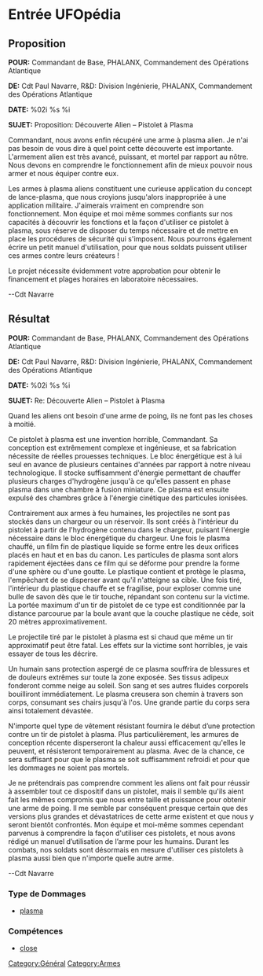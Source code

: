 # Entrée UFOpédia

## Proposition

**POUR:** Commandant de Base, PHALANX, Commandement des Opérations
Atlantique

**DE:** Cdt Paul Navarre, R&D: Division Ingénierie, PHALANX,
Commandement des Opérations Atlantique

**DATE:** %02i %s %i

**SUJET:** Proposition: Découverte Alien – Pistolet à Plasma

Commandant, nous avons enfin récupéré une arme à plasma alien. Je n'ai
pas besoin de vous dire à quel point cette découverte est importante.
L'armement alien est très avancé, puissant, et mortel par rapport au
nôtre. Nous devons en comprendre le fonctionnement afin de mieux pouvoir
nous armer et nous équiper contre eux.

Les armes à plasma aliens constituent une curieuse application du
concept de lance-plasma, que nous croyions jusqu'alors inappropriée à
une application militaire. J'aimerais vraiment en comprendre son
fonctionnement. Mon équipe et moi même sommes confiants sur nos
capacités à découvrir les fonctions et la façon d'utiliser ce pistolet à
plasma, sous réserve de disposer du temps nécessaire et de mettre en
place les procédures de sécurité qui s'imposent. Nous pourrons également
écrire un petit manuel d'utilisation, pour que nous soldats puissent
utiliser ces armes contre leurs créateurs !

Le projet nécessite évidemment votre approbation pour obtenir le
financement et plages horaires en laboratoire nécessaires.

--Cdt Navarre

## Résultat

**POUR:** Commandant de Base, PHALANX, Commandement des Opérations
Atlantique

**DE:** Cdt Paul Navarre, R&D: Division Ingénierie, PHALANX,
Commandement des Opérations Atlantique

**DATE:** %02i %s %i

**SUJET:** Re: Découverte Alien – Pistolet à Plasma

Quand les aliens ont besoin d'une arme de poing, ils ne font pas les
choses à moitié.

Ce pistolet à plasma est une invention horrible, Commandant. Sa
conception est extrêmement complexe et ingénieuse, et sa fabrication
nécessite de réelles prouesses techniques. Le bloc énergétique est à lui
seul en avance de plusieurs centaines d'années par rapport à notre
niveau technologique. Il stocke suffisamment d'énergie permettant de
chauffer plusieurs charges d'hydrogène jusqu'à ce qu'elles passent en
phase plasma dans une chambre à fusion miniature. Ce plasma est ensuite
expulsé des chambres grâce à l'énergie cinétique des particules
ionisées.

Contrairement aux armes à feu humaines, les projectiles ne sont pas
stockés dans un chargeur ou un réservoir. Ils sont créés à l'intérieur
du pistolet à partir de l'hydrogène contenu dans le chargeur, puisant
l'énergie nécessaire dans le bloc énergétique du chargeur. Une fois le
plasma chauffé, un film fin de plastique liquide se forme entre les deux
orifices placés en haut et en bas du canon. Les particules de plasma
sont alors rapidement éjectées dans ce film qui se déforme pour prendre
la forme d'une sphère ou d'une goutte. Le plastique contient et protège
le plasma, l'empêchant de se disperser avant qu'il n'atteigne sa cible.
Une fois tiré, l'intérieur du plastique chauffe et se fragilise, pour
exploser comme une bulle de savon dès que le tir touche, répandant son
contenu sur la victime. La portée maximum d'un tir de pistolet de ce
type est conditionnée par la distance parcourue par la boule avant que
la couche plastique ne cède, soit 20 mètres approximativement.

Le projectile tiré par le pistolet à plasma est si chaud que même un tir
approximatif peut être fatal. Les effets sur la victime sont horribles,
je vais essayer de tous les décrire.

Un humain sans protection aspergé de ce plasma souffrira de blessures et
de douleurs extrêmes sur toute la zone exposée. Ses tissus adipeux
fonderont comme neige au soleil. Son sang et ses autres fluides
corporels bouilliront immédiatement. Le plasma creusera son chemin à
travers son corps, consumant ses chairs jusqu'à l'os. Une grande partie
du corps sera ainsi totalement dévastée.

N'importe quel type de vêtement résistant fournira le début d’une
protection contre un tir de pistolet à plasma. Plus particulièrement,
les armures de conception récente disperseront la chaleur aussi
efficacement qu'elles le peuvent, et résisteront temporairement au
plasma. Avec de la chance, ce sera suffisant pour que le plasma se soit
suffisamment refroidi et pour que les dommages ne soient pas mortels.

Je ne prétendrais pas comprendre comment les aliens ont fait pour
réussir à assembler tout ce dispositif dans un pistolet, mais il semble
qu'ils aient fait les mêmes compromis que nous entre taille et puissance
pour obtenir une arme de poing. Il me semble par conséquent presque
certain que des versions plus grandes et dévastatrices de cette arme
existent et que nous y seront bientôt confrontés. Mon équipe et moi-même
sommes cependant parvenus à comprendre la façon d'utiliser ces
pistolets, et nous avons rédigé un manuel d’utilisation de l’arme pour
les humains. Durant les combats, nos soldats sont désormais en mesure
d'utiliser ces pistolets à plasma aussi bien que n'importe quelle autre
arme.

--Cdt Navarre

### Type de Dommages

- [plasma](Damage/plasma "wikilink")

### Compétences

- [close](Skills/close "wikilink")

[Category:Général](Category:Général "wikilink")
[Category:Armes](Category:Armes "wikilink")